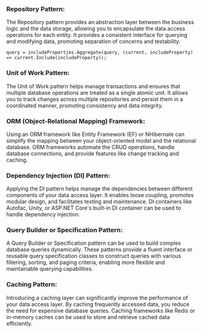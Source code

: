 ### Repository Pattern: 
The Repository pattern provides an abstraction layer between the business logic and the data storage, allowing you to encapsulate the data access operations for each entity. It provides a consistent interface for querying and modifying data, promoting separation of concerns and testability.

```query = includeProperties.Aggregate(query, (current, includeProperty) => current.Include(includeProperty));```

### Unit of Work Pattern: 
The Unit of Work pattern helps manage transactions and ensures that multiple database operations are treated as a single atomic unit. It allows you to track changes across multiple repositories and persist them in a coordinated manner, promoting consistency and data integrity.

### ORM (Object-Relational Mapping) Framework: 
Using an ORM framework like Entity Framework (EF) or NHibernate can simplify the mapping between your object-oriented model and the relational database. ORM frameworks automate the CRUD operations, handle database connections, and provide features like change tracking and caching.

### Dependency Injection (DI) Pattern: 
Applying the DI pattern helps manage the dependencies between different components of your data access layer. It enables loose coupling, promotes modular design, and facilitates testing and maintenance. DI containers like Autofac, Unity, or ASP.NET Core's built-in DI container can be used to handle dependency injection.

### Query Builder or Specification Pattern: 
A Query Builder or Specification pattern can be used to build complex database queries dynamically. These patterns provide a fluent interface or reusable query specification classes to construct queries with various filtering, sorting, and paging criteria, enabling more flexible and maintainable querying capabilities.

### Caching Pattern: 
Introducing a caching layer can significantly improve the performance of your data access layer. By caching frequently accessed data, you reduce the need for expensive database queries. Caching frameworks like Redis or in-memory caches can be used to store and retrieve cached data efficiently.